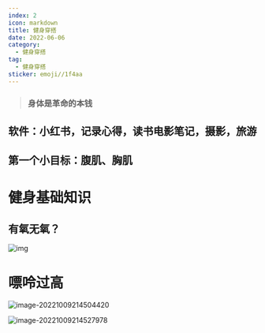 ```yaml
---
index: 2
icon: markdown
title: 健身穿搭
date: 2022-06-06
category:
  - 健身穿搭
tag:
  - 健身穿搭
sticker: emoji//1f4aa
---
```

> ### 身体是革命的本钱

<!-- more -->

## 软件：小红书，记录心得，读书电影笔记，摄影，旅游

## 第一个小目标：腹肌、胸肌

# 健身基础知识

## 有氧无氧？

![img](http://qnimg.gisfsde.com/img/v2-48ab7f93d5979b17dd6bdf5c76c65a89_b.jpg)

# 嘌呤过高

![image-20221009214504420](https://qnimg.gisfsde.com/markdown/image-20221009214504420.png)

![image-20221009214527978](https://qnimg.gisfsde.com/markdown/image-20221009214527978.png)
